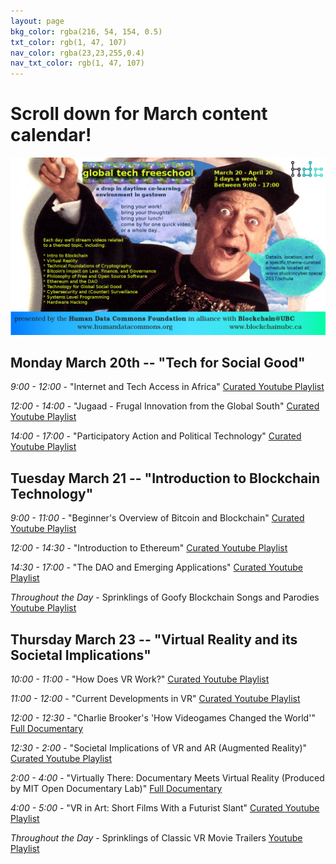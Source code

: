 ```yaml
---
layout: page
bkg_color: rgba(216, 54, 154, 0.5)
txt_color: rgb(1, 47, 107)
nav_color: rgba(23,23,255,0.4)
nav_txt_color: rgb(1, 47, 107)
---
```

# Scroll down for March content calendar!

![Drop in Global Free School promo](/images/2017projects/dctrl_freischule.png)

## Monday March 20th -- "Tech for Social Good"

*9:00 - 12:00* - "Internet and Tech Access in Africa" [Curated Youtube Playlist](https://youtu.be/qTkvF7ryaSA?list=PLv7Vw2tXfrx0A1Mae1BD54bHF9B6t0MCH)

*12:00 - 14:00* - "Jugaad - Frugal Innovation from the Global South" [Curated Youtube Playlist](https://youtu.be/yIpOzihSd1I?list=PLv7Vw2tXfrx3vPzKmgsXsr3I3tD8nlpHn)

*14:00 - 17:00* - "Participatory Action and Political Technology" [Curated Youtube Playlist](https://youtu.be/W6nlOmVm4hk?list=PLv7Vw2tXfrx1zeo518gdktQuS3CoZBUhN)

## Tuesday March 21 -- "Introduction to Blockchain Technology"

*9:00 - 11:00* - "Beginner's Overview of Bitcoin and Blockchain" [Curated Youtube Playlist](https://youtu.be/r43LhSUUGTQ?list=PLv7Vw2tXfrx0FTMEz5n8JZEpkehIyieDP)

*12:00 - 14:30* - "Introduction to Ethereum" [Curated Youtube Playlist](https://youtu.be/TDGq4aeevgY?list=PLv7Vw2tXfrx12PzOzUMuUhGGymrY-aw5P)

*14:30 - 17:00* - "The DAO and Emerging Applications" [Curated Youtube Playlist](https://youtu.be/JzCGRtGyxvY?list=PLv7Vw2tXfrx1a77sPpcQMbuk3GjVPOczt)

*Throughout the Day* - Sprinklings of Goofy Blockchain Songs and Parodies [Youtube Playlist](https://youtu.be/HAwC0swp96I?list=PLv7Vw2tXfrx1WiWW7vptNSY8gvi8aJTne)

## Thursday March 23 -- "Virtual Reality and its Societal Implications"

*10:00 - 11:00* - "How Does VR Work?" [Curated Youtube Playlist](https://youtu.be/-Kovxf6g0mo?list=PLv7Vw2tXfrx3q6Nq8b7_YEEn_fg2bfTZ7)

*11:00 - 12:00* - "Current Developments in VR" [Curated Youtube Playlist](https://youtu.be/plRjxIclou8?list=PLv7Vw2tXfrx3g9aJVKnYKih0Gdd89nw1o)

*12:00 - 12:30* - "Charlie Brooker's 'How Videogames Changed the World'" [Full Documentary](https://youtu.be/32wN4IIDW1o)

*12:30 - 2:00* - "Societal Implications of VR and AR (Augmented Reality)" [Curated Youtube Playlist](https://youtu.be/J1zJ4xkdLI8?list=PLv7Vw2tXfrx1z49HgPgjPg7thMTgUUpJG)

*2:00 - 4:00* - "Virtually There: Documentary Meets Virtual Reality (Produced by MIT Open Documentary Lab)" [Full Documentary](https://youtu.be/RRkcxlQzdl0)

*4:00 - 5:00* - "VR in Art: Short Films With a Futurist Slant" [Curated Youtube Playlist](https://youtu.be/YJg02ivYzSs?list=PLv7Vw2tXfrx0wfDJoEMD3PIQ2LPpbkYRp)

*Throughout the Day* - Sprinklings of Classic VR Movie Trailers [Youtube Playlist](https://youtu.be/RUM_evdCl4I?list=PLv7Vw2tXfrx2xkUvXbw-B3dLYlFv3wiBt)
